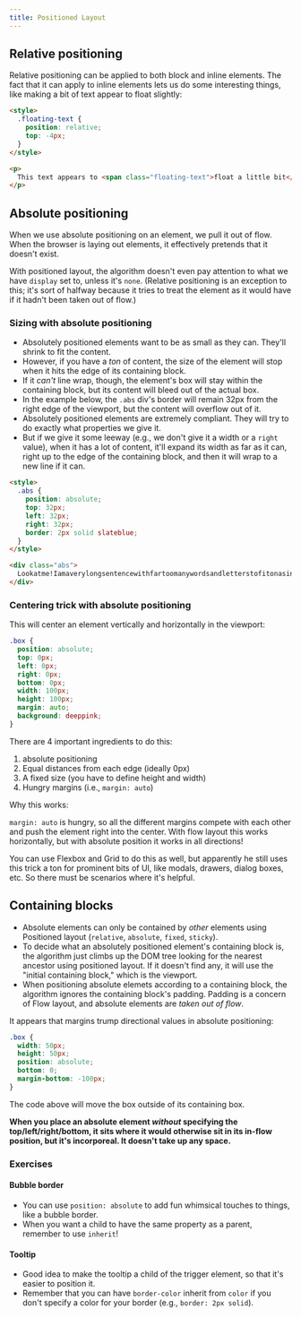 ```yaml
---
title: Positioned Layout
---
```


## Relative positioning

Relative positioning can be applied to both block and inline elements. The fact that it can apply to inline elements lets us do some interesting things, like making a bit of text appear to float slightly:

```html
<style>
  .floating-text {
    position: relative;
    top: -4px;
  }
</style>

<p>
  This text appears to <span class="floating-text">float a little bit</span>!
</p>
```

## Absolute positioning

When we use absolute positioning on an element, we pull it out of flow. When the browser is laying out elements, it effectively pretends that it doesn't exist.

With positioned layout, the algorithm doesn't even pay attention to what we have `display` set to, unless it's `none`. (Relative positioning is an exception to this; it's sort of halfway because it tries to treat the element as it would have if it hadn't been taken out of flow.)

### Sizing with absolute positioning

- Absolutely positioned elements want to be as small as they can. They'll shrink to fit the content.
- However, if you have a _ton_ of content, the size of the element will stop when it hits the edge of its containing block.
- If it _can't_ line wrap, though, the element's box will stay within the containing block, but its content will bleed out of the actual box.
- In the example below, the `.abs` div's border will remain 32px from the right edge of the viewport, but the content will overflow out of it.
- Absolutely positioned elements are extremely compliant. They will try to do exactly what properties we give it.
- But if we give it some leeway (e.g., we don't give it a width or a `right` value), when it has a lot of content, it'll expand its width as far as it can, right up to the edge of the containing block, and then it will wrap to a new line if it can.

```html
<style>
  .abs {
    position: absolute;
    top: 32px;
    left: 32px;
    right: 32px;
    border: 2px solid slateblue;
  }
</style>

<div class="abs">
  Lookatme!Iamaverylongsentencewithfartoomanywordsandletterstofitonasinglelineintheavailablespace.
</div>
```

### Centering trick with absolute positioning

This will center an element vertically and horizontally in the viewport:

```css
.box {
  position: absolute;
  top: 0px;
  left: 0px;
  right: 0px;
  bottom: 0px;
  width: 100px;
  height: 100px;
  margin: auto;
  background: deeppink;
}
```

There are 4 important ingredients to do this:

1. absolute positioning
2. Equal distances from each edge (ideally 0px)
3. A fixed size (you have to define height and width)
4. Hungry margins (i.e., `margin: auto`)

Why this works:

`margin: auto` is hungry, so all the different margins compete with each other and push the element right into the center. With flow layout this works horizontally, but with absolute position it works in all directions!

You can use Flexbox and Grid to do this as well, but apparently he still uses this trick a ton for prominent bits of UI, like modals, drawers, dialog boxes, etc. So there must be scenarios where it's helpful.

## Containing blocks

- Absolute elements can only be contained by _other_ elements using Positioned layout (`relative`, `absolute`, `fixed`, `sticky`).
- To decide what an absolutely positioned element's containing block is, the algorithm just climbs up the DOM tree looking for the nearest ancestor using positioned layout. If it doesn't find any, it will use the "initial containing block," which is the viewport.
- When positioning absolute elemets according to a containing block, the algorithm ignores the containing block's padding. Padding is a concern of Flow layout, and absolute elements are _taken out of flow_.

It appears that margins trump directional values in absolute positioning:

```css
.box {
  width: 50px;
  height: 50px;
  position: absolute;
  bottom: 0;
  margin-bottom: -100px;
}
```

The code above will move the box outside of its containing box.

**When you place an absolute element _without_ specifying the top/left/right/bottom, it sits where it would otherwise sit in its in-flow position, but it's incorporeal. It doesn't take up any space.**

### Exercises

#### Bubble border

- You can use `position: absolute` to add fun whimsical touches to things, like a bubble border.
- When you want a child to have the same property as a parent, remember to use `inherit`!

#### Tooltip

- Good idea to make the tooltip a child of the trigger element, so that it's easier to position it.
- Remember that you can have `border-color` inherit from `color` if you don't specify a color for your border (e.g., `border: 2px solid`).
